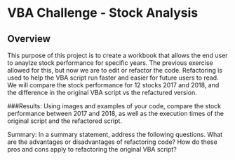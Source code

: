 # VBA Challenge - Stock Analysis<br />
## Overview <br />
This purpose of this project is to create a workbook that allows the end user to anaylze stock performance for specific years. The previous exercise allowed for this, but now we are to edit or refactor the code. Refactoring is used to help the VBA script run faster and easier for future users to read. We will compare the stock performance for 12 stocks 2017 and 2018, and the difference in the original VBA script vs the refactured version.<br />

###Results: Using images and examples of your code, compare the stock performance between 2017 and 2018, as well as the execution times of the original script and the refactored script.


Summary: In a summary statement, address the following questions.
What are the advantages or disadvantages of refactoring code?
How do these pros and cons apply to refactoring the original VBA script?
